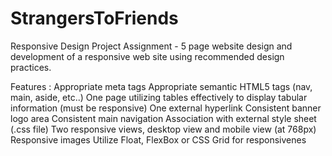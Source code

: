 # StrangersToFriends

Responsive Design Project Assignment - 5 page website design and development of a responsive web site using recommended design practices.

Features :
Appropriate meta tags
Appropriate semantic HTML5 tags (nav, main, aside, etc..)
One page utilizing tables effectively to display tabular information (must be responsive)
One external hyperlink
Consistent banner logo area
Consistent main navigation
Association with external style sheet (.css file)
Two responsive views, desktop view and mobile view (at 768px)
Responsive images
Utilize Float, FlexBox or CSS Grid for responsivenes
